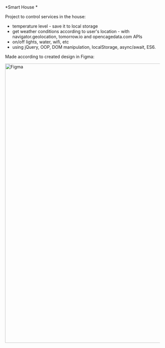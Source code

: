 *Smart House *

Project to control services in the house:
- temperature level - save it to local storage
- get weather conditions according to user's location - with navigator.geolocation, tomorrow.io and opencagedata.com APIs
- on/off lights, water, wifi, etc
- using jQuery, OOP, DOM manipulation, localStorage, async/await, ES6.

Made according to created design in Figma:

<img width="908" alt="Figma" src="https://github.com/Krasilka/smart-house-web/assets/14870744/58308258-6c64-413c-90ae-6d0524333fbd">





